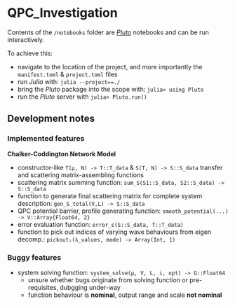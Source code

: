 # QPC_Investigation

Contents of the `/notebooks` folder are [*Pluto*](https://juliapackages.com/p/pluto) notebooks and can be run interactively.

To achieve this:
- navigate to the location of the project, and more importantly the `manifest.toml` & `project.toml` files
- run *Julia* with: `julia --project==./`
- bring the *Pluto* package into the scope with: `julia> using Pluto`
- run the *Pluto* server with `julia> Pluto.run()`

## Development notes

### Implemented features

**Chalker-Coddington Network Model**

- constructor-like `T(μ, N) -> T::T_data` & `S(T, N) -> S::S_data` transfer and scattering matrix-assembling functions
- scattering matrix summing function: `sum_S(S1::S_data, S2::S_data) -> S::S_data`
- function to generate final scattering matrix for complete system description: `gen_S_total(V,L) -> S::S_data`
- QPC potential barrier, profile generating function: `smooth_potential(...) -> V::Array{Float64, 2}`
- error evaluation function: `error_ϵ(S::S_data, T::T_data)`
- function to pick out indices of varying wave behaviours from eigen decomp.: `pickoutᵢ(λ_values, mode) -> Array(Int, 1)`

### Buggy features

- system solving function: `system_solve(μ, V, L, i, opt) -> G::Float64`
  - unsure whether bugs originate from solving function or pre-requisites, dubgging under-way
  - function behaviour is **nominal**, output range and scale **not nominal**
